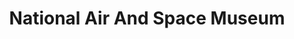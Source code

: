 ---
# This topic lives at
# https://digital.gov/topics/national-air-and-space-museum

# Topic Title
title: "National Air And Space Museum"

# description — keep it short and clear
summary: ""

# Weight
weight: 1

# For more information on managing topics,
# see https://github.com/GSA/digitalgov.gov/wiki/topics
---